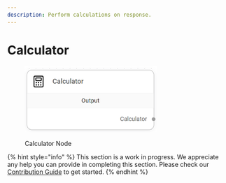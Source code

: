 ```yaml
---
description: Perform calculations on response.
---
```


# Calculator

<figure><img src="../../../.gitbook/assets/image (1) (1) (1).png" alt="" width="302"><figcaption><p>Calculator Node</p></figcaption></figure>

{% hint style="info" %}
This section is a work in progress. We appreciate any help you can provide in completing this section. Please check our [Contribution Guide](../../../CONTRIBUTING.md) to get started.
{% endhint %}
